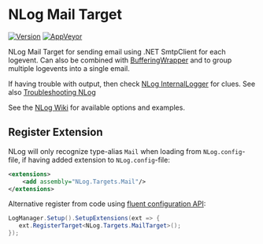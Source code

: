 # NLog Mail Target

[![Version](https://badge.fury.io/nu/NLog.Targets.Mail.svg)](https://www.nuget.org/packages/NLog.Targets.Mail)
[![AppVeyor](https://img.shields.io/appveyor/ci/nlog/NLog-Targets-Mail/master.svg)](https://ci.appveyor.com/project/nlog/NLog-Targets-Mail/branch/master)

NLog Mail Target for sending email using .NET SmtpClient for each logevent. Can also be combined with [BufferingWrapper](https://github.com/nlog/NLog/wiki/BufferingWrapper-target) and to group multiple logevents into a single email.

If having trouble with output, then check [NLog InternalLogger](https://github.com/NLog/NLog/wiki/Internal-Logging) for clues. See also [Troubleshooting NLog](https://github.com/NLog/NLog/wiki/Logging-Troubleshooting)

See the [NLog Wiki](https://github.com/NLog/NLog/wiki/Mail-target) for available options and examples.

## Register Extension

NLog will only recognize type-alias `Mail` when loading from `NLog.config`-file, if having added extension to `NLog.config`-file:

```xml
<extensions>
    <add assembly="NLog.Targets.Mail"/>
</extensions>
```

Alternative register from code using [fluent configuration API](https://github.com/NLog/NLog/wiki/Fluent-Configuration-API):

```csharp
LogManager.Setup().SetupExtensions(ext => {
   ext.RegisterTarget<NLog.Targets.MailTarget>();
});
```
